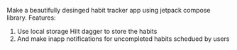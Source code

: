 Make a beautifully desinged habit tracker app using jetpack compose library.
Features:
1. Use local storage Hilt dagger to store the habits
2. And make inapp notifications for uncompleted habits schedued by users